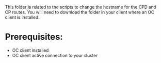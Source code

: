 This folder is related to the scripts to change the hostname for the CPD and CP routes.
You will need to download the folder in your client where an OC client is installed.  


# Prerequisites: 

* OC client installed 
* OC client active connection to your cluster
